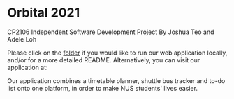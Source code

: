# Orbital 2021
CP2106 Independent Software Development Project
By Joshua Teo and Adele Loh

Please click on the [folder](/orbital_2021-master-new/orbital_2021-master) if you would like to run our web application locally, and/or for a more detailed README.
Alternatively, you can visit our application at: <PUT LINK HERE>

Our application combines a timetable planner, shuttle bus tracker and to-do list onto one platform, in order to make NUS students' lives easier.
